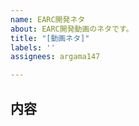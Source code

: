 ```yaml
---
name: EARC開発ネタ
about: EARC開発動画のネタです。
title: "[動画ネタ]"
labels: ''
assignees: argama147

---
```


## 内容
